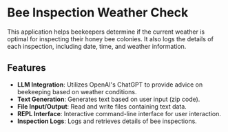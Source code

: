 # Bee Inspection Weather Check

This application helps beekeepers determine if the current weather is optimal for inspecting their honey bee colonies. 
It also logs the details of each inspection, including date, time, and weather information.

## Features

- **LLM Integration**: Utilizes OpenAI's ChatGPT to provide advice on beekeeping based on weather conditions.
- **Text Generation**: Generates text based on user input (zip code).
- **File Input/Output**: Read and write files containing text data.
- **REPL Interface**: Interactive command-line interface for user interaction.
- **Inspection Logs**: Logs and retrieves details of bee inspections.